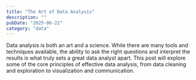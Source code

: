 ```yaml
---
title: "The Art of Data Analysis"
description: ""
pubDate: "2025-06-22"
category: "data"
---
```


Data analysis is both an art and a science. While there are many tools and techniques available, the ability to ask the right questions and interpret the results is what truly sets a great data analyst apart. This post will explore some of the core principles of effective data analysis, from data cleaning and exploration to visualization and communication.
